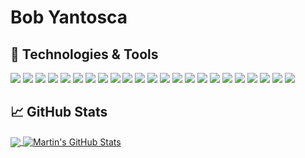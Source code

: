# Bob Yantosca

## 🔧 Technologies & Tools

![](https://img.shields.io/badge/OS-Linux-informational?style=flat&logo=Linux&logoColor=white&color=2bbc8a)
![](https://img.shields.io/badge/Shell-bash-2bbc8a)
![](https://img.shields.io/badge/Shell-csh-2bbc8a)
![](https://img.shields.io/badge/Shell-sh-2bbc8a)
![](https://img.shields.io/badge/OS-MacOS-informational?style=flat&logo=macos&logoColor=white&color=2bbc8a)
![](https://img.shields.io/badge/OS-Windows-informational?style=flat&logo=windows&logoColor=white&color=2bbc8a)
![](https://img.shields.io/badge/Editor-Emacs-2bbc8a)
![](https://img.shields.io/badge/Editor-nano-2bbc8a)
![](https://img.shields.io/badge/Editor-Notepad++-2bbc8a)
![](https://img.shields.io/badge/Code-Fortran-informational?style=flat&logo=fortran&logoColor=white&color=2bbc8a)
![](https://img.shields.io/badge/Code-C-informational?style=flat&logo=C&logoColor=white&color=2bbc8a)
![](https://img.shields.io/badge/Code-Python-informational?style=flat&logo=python&logoColor=white&color=2bbc8a)
![](https://img.shields.io/badge/Code-Perl-informational?style=flat&logo=perl&logoColor=white&color=2bbc8a)
![](https://img.shields.io/badge/Code-Make-informational?style=flat&logo=cmake&logoColor=white&color=2bbc8a)
![](https://img.shields.io/badge/Code-Lisp-2bbc8a)
![](https://img.shields.io/badge/Code-Github-2bbc8a)
![](https://img.shields.io/badge/Doc-Sphinx-2bbc8a)
![](https://img.shields.io/badge/Doc-MediaWiki-2bbc8a)
![](https://img.shields.io/badge/Doc-DocuWiki-2bbc8a)
![](https://img.shields.io/badge/Doc-ReST-2bbc8a)
![](https://img.shields.io/badge/Doc-MarkDown-2bbc8a)
![](https://img.shields.io/badge/Doc-ReadTheDocs-2bbc8a)
![](https://img.shields.io/badge/Doc-Docstring-2bbc8a)


## &#x1f4c8; GitHub Stats

<a href="https://github.com/yantosca/yantosca">
  <img align="center" src="https://github-readme-stats.vercel.app/api/top-langs/?username=yantosca&hide=java,html,tex&title_color=ffffff&text_color=c9cacc&icon_color=2bbc8a&bg_color=1d1f21&langs_count=3" />
</a>
<a href="https://github.com/MartinHeinz/MartinHeinz">
  <img align="center" src="https://github-readme-stats.vercel.app/api?username=yantosca&show_icons=true&line_height=27&count_private=true&title_color=ffffff&text_color=c9cacc&icon_color=2bbc8a&bg_color=1d1f21" alt="Martin's GitHub Stats" />
</a>
